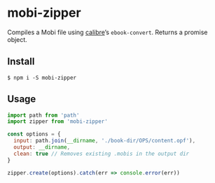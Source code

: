 
# mobi-zipper

Compiles a Mobi file using [calibre](https://calibre-ebook.com/)’s `ebook-convert`.  Returns a promise object.

## Install

```
$ npm i -S mobi-zipper
```

## Usage

```js
import path from 'path'
import zipper from 'mobi-zipper'

const options = {
  input: path.join(__dirname, './book-dir/OPS/content.opf'),
  output: __dirname,
  clean: true // Removes existing .mobis in the output dir
}

zipper.create(options).catch(err => console.error(err))
```
